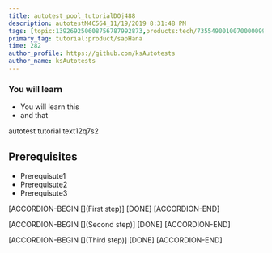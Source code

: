 ```yaml
---
title: autotest_pool_tutorialDOj488
description: autotestM4C564_11/19/2019 8:31:48 PM
tags: [topic:139269250608756787992873,products:tech/73554900100700000996,tutorial:experience/advanced]
primary_tag: tutorial:product/sapHana
time: 282
author_profile: https://github.com/ksAutotests
author_name: ksAutotests
---
```

### You will learn
- You will learn this
- and that

autotest tutorial text12q7s2

## Prerequisites
- Prerequisute1
- Prerequisute2
- Prerequisute3

[ACCORDION-BEGIN [](First step)]
[DONE]
[ACCORDION-END]

[ACCORDION-BEGIN [](Second step)]
[DONE]
[ACCORDION-END]

[ACCORDION-BEGIN [](Third step)]
[DONE]
[ACCORDION-END]

